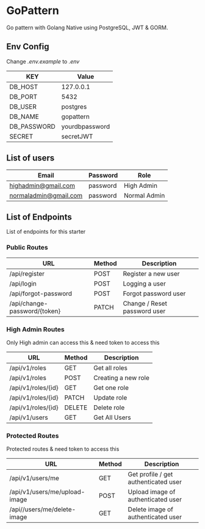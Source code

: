 # GoPattern

Go pattern with Golang Native using PostgreSQL, JWT & GORM.


## Env Config
Change *.env.example* to *.env*

| KEY                       | Value | 
| -----------------------   | ------ 
| DB_HOST                   | 127.0.0.1
| DB_PORT                   | 5432
| DB_USER                   | postgres
| DB_NAME                   | gopattern    
| DB_PASSWORD               | yourdbpassword
| SECRET                    | secretJWT

## List of users
| Email                     | Password | Role           |
| --------------------------| -------- | ---------------|
| highadmin@gmail.com       | password | High Admin     |
| normaladmin@gmail.com     | password | Normal Admin   |

## List of Endpoints
List of endpoints for this starter

### Public Routes
| URL                               | Method    |   Description | 
| ----------------------------------|-----------|--------------- 
| /api/register                     | POST      | Register a new user
| /api/login                        | POST      | Logging a user 
| /api/forgot-password              | POST      | Forgot password user
| /api/change-password/{token}      | PATCH     | Change / Reset password user

### High Admin Routes
Only High admin can access this & need token to access this

| URL                               | Method    |   Description | 
| ----------------------------------|-----------|--------------- 
| /api/v1/roles                        | GET       | Get all roles
| /api/v1/roles                        | POST      | Creating a new role 
| /api/v1/roles/{id}                   | GET       | Get one role
| /api/v1/roles/{id}                   | PATCH     | Update role
| /api/v1/roles/{id}                   | DELETE    | Delete role
| /api/v1/users                        | GET       | Get All Users

### Protected Routes
Protected routes & need token to access this

| URL                               | Method    |   Description | 
| ----------------------------------|-----------|--------------- 
| /api/v1/users/me                  | GET       | Get profile / get authenticated user
| /api/v1/users/me/upload-image     | POST      | Upload image of authenticated user 
| /api//users/me/delete-image       | GET       | Delete image of authenticated user
